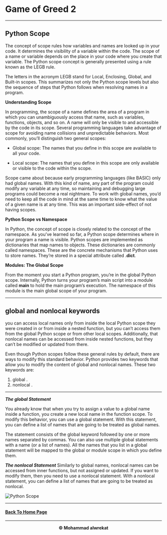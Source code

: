 # Game of Greed **2**

---
## Python Scope


The concept of scope rules how variables and names are looked up in your code. It determines the visibility of a variable within the code. The scope of a name or variable depends on the place in your code where you create that variable. The Python scope concept is generally presented using a rule known as the LEGB rule.

The letters in the acronym LEGB stand for Local, Enclosing, Global, and Built-in scopes. This summarizes not only the Python scope levels but also the sequence of steps that Python follows when resolving names in a program.

**Understanding Scope**

In programming, the scope of a name defines the area of a program in which you can unambiguously access that name, such as variables, functions, objects, and so on. A name will only be visible to and accessible by the code in its scope. Several programming languages take advantage of scope for avoiding name collisions and unpredictable behaviors. Most commonly, you’ll distinguish two general scopes:

- Global scope: The names that you define in this scope are available to all your code.

- Local scope: The names that you define in this scope are only available or visible to the code within the scope.

Scope came about because early programming languages (like BASIC) only had global names. With this kind of name, any part of the program could modify any variable at any time, so maintaining and debugging large programs could become a real nightmare. To work with global names, you’d need to keep all the code in mind at the same time to know what the value of a given name is at any time. This was an important side-effect of not having scopes.


**Python Scope vs Namespace**

In Python, the concept of scope is closely related to the concept of the namespace. As you’ve learned so far, a Python scope determines where in your program a name is visible. Python scopes are implemented as dictionaries that map names to objects. These dictionaries are commonly called namespaces. These are the concrete mechanisms that Python uses to store names. They’re stored in a special attribute called .__dict__.


**Modules: The Global Scope**

From the moment you start a Python program, you’re in the global Python scope. Internally, Python turns your program’s main script into a module called __main__ to hold the main program’s execution. The namespace of this module is the main global scope of your program.

---
## global and nonlocal keywords

you can access local names only from inside the local Python scope they were created in or from inside a nested function, but you can’t access them from the global Python scope or from other local scopes. Additionally, that nonlocal names can be accessed from inside nested functions, but they can’t be modified or updated from there.


Even though Python scopes follow these general rules by default, there are ways to modify this standard behavior. Python provides two keywords that allow you to modify the content of global and nonlocal names. These two keywords are:

1. global .
2. nonlocal .

---
***The global Statement***

You already know that when you try to assign a value to a global name inside a function, you create a new local name in the function scope. To modify this behavior, you can use a global statement. With this statement, you can define a list of names that are going to be treated as global names.

The statement consists of the global keyword followed by one or more names separated by commas. You can also use multiple global statements with a name (or a list of names). All the names that you list in a global statement will be mapped to the global or module scope in which you define them.

***The nonlocal Statement***
Similarly to global names, nonlocal names can be accessed from inner functions, but not assigned or updated. If you want to modify them, then you need to use a nonlocal statement. With a nonlocal statement, you can define a list of names that are going to be treated as nonlocal.


![Python Scope](https://files.realpython.com/media/Scope-in-Python---LEGB-Rule_Watermarked.e5f68e7a3642.jpg)

---

#### [Back To Home Page](https://mhmadwrekat.github.io/reading-notes)

---
<b>
<p align="center">
© Mohammad alwrekat
</p>